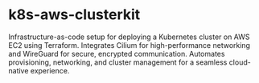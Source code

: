 # k8s-aws-clusterkit
Infrastructure-as-code setup for deploying a Kubernetes cluster on AWS EC2 using Terraform. Integrates Cilium for high-performance networking and WireGuard for secure, encrypted communication. Automates provisioning, networking, and cluster management for a seamless cloud-native experience.
